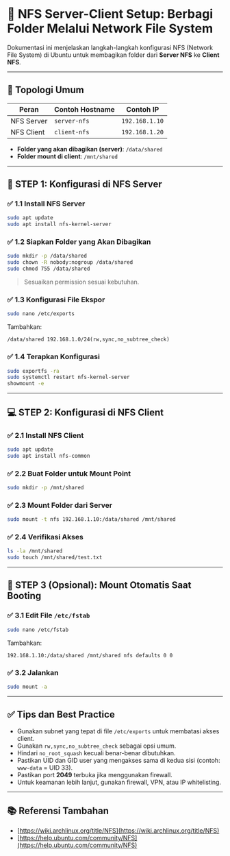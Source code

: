 # 📁 NFS Server-Client Setup: Berbagi Folder Melalui Network File System

Dokumentasi ini menjelaskan langkah-langkah konfigurasi NFS (Network File System) di Ubuntu untuk membagikan folder dari **Server NFS** ke **Client NFS**.

---

## 🧹 Topologi Umum

| Peran      | Contoh Hostname | Contoh IP      |
| ---------- | --------------- | -------------- |
| NFS Server | `server-nfs`    | `192.168.1.10` |
| NFS Client | `client-nfs`    | `192.168.1.20` |

* **Folder yang akan dibagikan (server)**: `/data/shared`
* **Folder mount di client**: `/mnt/shared`

---

## 🔧 STEP 1: Konfigurasi di NFS Server

### ✅ 1.1 Install NFS Server

```bash
sudo apt update
sudo apt install nfs-kernel-server
```

### ✅ 1.2 Siapkan Folder yang Akan Dibagikan

```bash
sudo mkdir -p /data/shared
sudo chown -R nobody:nogroup /data/shared
sudo chmod 755 /data/shared
```

> Sesuaikan permission sesuai kebutuhan.

### ✅ 1.3 Konfigurasi File Ekspor

```bash
sudo nano /etc/exports
```

Tambahkan:

```
/data/shared 192.168.1.0/24(rw,sync,no_subtree_check)
```

### ✅ 1.4 Terapkan Konfigurasi

```bash
sudo exportfs -ra
sudo systemctl restart nfs-kernel-server
showmount -e
```

---

## 💻 STEP 2: Konfigurasi di NFS Client

### ✅ 2.1 Install NFS Client

```bash
sudo apt update
sudo apt install nfs-common
```

### ✅ 2.2 Buat Folder untuk Mount Point

```bash
sudo mkdir -p /mnt/shared
```

### ✅ 2.3 Mount Folder dari Server

```bash
sudo mount -t nfs 192.168.1.10:/data/shared /mnt/shared
```

### ✅ 2.4 Verifikasi Akses

```bash
ls -la /mnt/shared
sudo touch /mnt/shared/test.txt
```

---

## 🔁 STEP 3 (Opsional): Mount Otomatis Saat Booting

### ✅ 3.1 Edit File `/etc/fstab`

```bash
sudo nano /etc/fstab
```

Tambahkan:

```
192.168.1.10:/data/shared /mnt/shared nfs defaults 0 0
```

### ✅ 3.2 Jalankan

```bash
sudo mount -a
```

---

## ✅ Tips dan Best Practice

- Gunakan subnet yang tepat di file `/etc/exports` untuk membatasi akses client.
- Gunakan `rw,sync,no_subtree_check` sebagai opsi umum.
- Hindari `no_root_squash` kecuali benar-benar dibutuhkan.
- Pastikan UID dan GID user yang mengakses sama di kedua sisi (contoh: `www-data` = UID 33).
- Pastikan port **2049** terbuka jika menggunakan firewall.
- Untuk keamanan lebih lanjut, gunakan firewall, VPN, atau IP whitelisting.

---

## 📚 Referensi Tambahan

- [https://wiki.archlinux.org/title/NFS](https://wiki.archlinux.org/title/NFS)
- [https://help.ubuntu.com/community/NFS](https://help.ubuntu.com/community/NFS)
